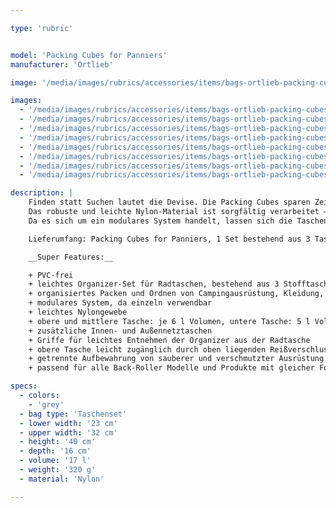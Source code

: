 ```yaml
---

type: 'rubric'


model: 'Packing Cubes for Panniers'
manufacturer: 'Ortlieb'

image: '/media/images/rubrics/accessories/items/bags-ortlieb-packing-cubes-for-panniers_01.jpg'

images:
  - '/media/images/rubrics/accessories/items/bags-ortlieb-packing-cubes-for-panniers_02.jpg'
  - '/media/images/rubrics/accessories/items/bags-ortlieb-packing-cubes-for-panniers_03.jpg'
  - '/media/images/rubrics/accessories/items/bags-ortlieb-packing-cubes-for-panniers_04.jpg'
  - '/media/images/rubrics/accessories/items/bags-ortlieb-packing-cubes-for-panniers_05.jpg'
  - '/media/images/rubrics/accessories/items/bags-ortlieb-packing-cubes-for-panniers_06.jpg'
  - '/media/images/rubrics/accessories/items/bags-ortlieb-packing-cubes-for-panniers_07.jpg'
  - '/media/images/rubrics/accessories/items/bags-ortlieb-packing-cubes-for-panniers_08.jpg'
  - '/media/images/rubrics/accessories/items/bags-ortlieb-packing-cubes-for-panniers_09.jpg'

description: |
    Finden statt Suchen lautet die Devise. Die Packing Cubes sparen Zeit und Nerven, weil sie dich beim gut organisierten Packen für deine Radreise unterstützen: In den Taschen lassen sich Campingausrüstung, Kleidung, Erste-Hilfe-Ausrüstung, Werkzeug, Waschzeug und vieles mehr unterbringen. Dieses Ordnungssystem ist für die kleinen Dinge gemacht, die in den Tiefen der Radtaschen oft nach unten rutschen oder sich in vielen kleinen Beuteln irgendwo befinden. Außerdem wird dadurch die getrennte Aufbewahrung von sauberer und schmutziger Ausrüstung wie z. B. Wäsche erleichtert. Die drei Taschen mit 2 x 6 L und 1 x 5 L Volumen passen übereinander gestapelt perfekt in den Ortlieb Back-Roller oder Velo-Shopper und Bike-Packer.
    Das robuste und leichte Nylon-Material ist sorgfältig verarbeitet – für eine lange Lebensdauer. Alle Taschen sind mit einem praktischen 2-Wege Reißverschluss ausgestattet – umlaufend bei der mittleren Tasche und mittig bei der unteren und oberen Tasche – für besonders leichten Zugriff. Mit den Griffen an der Oberseite können die Organizer ganz leicht aus der Radtasche entnommen werden. Jede Tasche verfügt innen und außen über eine zusätzliche Netztasche für die Aufbewahrung von Kleinigkeiten, die man schnell griffbereit haben möchte.
    Da es sich um ein modulares System handelt, lassen sich die Taschen natürlich auch einzeln verwenden – so kannst du für einen Kurztrip z. B. nur eine oder zwei Taschen mitnehmen.

    Lieferumfang: Packing Cubes for Panniers, 1 Set bestehend aus 3 Taschen

    __Super Features:__

    + PVC-frei
    + leichtes Organizer-Set für Radtaschen, bestehend aus 3 Stofftaschen, jeweils mit Zwei-Wege-Reißverschluss
    + organisiertes Packen und Ordnen von Campingausrüstung, Kleidung, First-Aid, Werkzeug, Waschzeug, etc.
    + modulares System, da einzeln verwendbar
    + leichtes Nylongewebe
    + obere und mittlere Tasche: je 6 l Volumen, untere Tasche: 5 l Volumen
    + zusätzliche Innen- und Außennetztaschen
    + Griffe für leichtes Entnehmen der Organizer aus der Radtasche
    + obere Tasche leicht zugänglich durch oben liegenden Reißverschluss
    + getrennte Aufbewahrung von sauberer und verschmutzter Ausrüstung in separaten Taschen möglich
    + passend für alle Back-Roller Modelle und Produkte mit gleicher Form (z.B. Bike-Packer, Velo-Shopper)

specs:
  - colors:
    - 'grey'
  - bag type: 'Taschenset'
  - lower width: '23 cm'
  - upper width: '32 cm'
  - height: '40 cm'
  - depth: '16 cm'
  - volume: '17 l'
  - weight: '320 g'
  - material: 'Nylon'

---
```


